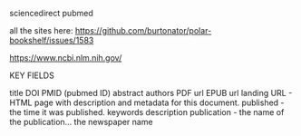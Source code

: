 sciencedirect
pubmed

all the sites here:
https://github.com/burtonator/polar-bookshelf/issues/1583

https://www.ncbi.nlm.nih.gov/

KEY FIELDS

title
DOI
PMID (pubmed ID)
abstract
authors
PDF url
EPUB url 
landing URL - HTML page with description and metadata for this document.
published - the time it was published.
keywords
description
publication  - the name of the publication...  the newspaper name
